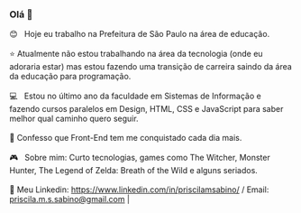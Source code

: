 ### Olá 👋


 :blush: &nbsp; Hoje eu trabalho na Prefeitura de São Paulo na área de educação.
 </br>
 <br/>:star: Atualmente não estou trabalhando na área da tecnologia (onde eu adoraria estar) mas estou fazendo uma transição de carreira saindo da área da educação para programação.
 <br/>
 <br/> :computer: &nbsp; Estou no último ano da faculdade em Sistemas de Informação e fazendo cursos paralelos em Design, HTML, CSS e JavaScript para saber melhor qual caminho quero seguir.
 </br>
 </br> :heartbeat: Confesso que Front-End tem me conquistado cada dia mais.
 <br/>
 <br/> :video_game:  &nbsp; Sobre mim: Curto tecnologias, games como The Witcher, Monster Hunter, The Legend of Zelda: Breath of the Wild e alguns seriados.
 <br/>
 <br/> :email: Meu Linkedin: https://www.linkedin.com/in/priscilamsabino/ / Email: priscila.m.s.sabino@gmail.com
| 
